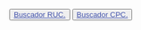 <button class="button buttom1"><a href="#ruc" style="color: #3f50aa"> Buscador RUC.</a></button>
<button class="button buttom1"><a href="#cpc" style="color: #3f50aa"> Buscador CPC.</a></button>